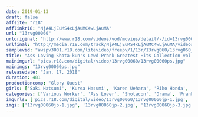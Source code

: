 ```yaml
---
date: 2019-01-13
draft: false
affsite: "r18"
afflinkr18: "NjA4LjEuMS4xLjAuMC4wLjAuMA"
url: "13rvg00060"
urloriginal: "http://www.r18.com/videos/vod/movies/detail/-/id=13rvg00060"
urlfinal: "http://media.r18.com/track/NjA4LjEuMS4xLjAuMC4wLjAuMA/videos/vod/movies/detail/-/id=13rvg00060"
samplevid: "awspv3001.r18.com/litevideo/freepv/1/13r/13rvg060/13rvg060_dmb_w.mp4"
title: "Ass-Loving Shota-kun's Lewd Prank Greatest Hits Collection vol. 1"
mainimgurl: "pics.r18.com/digital/video/13rvg00060/13rvg00060ps.jpg"
mainimgs: "13rvg00060ps.jpg"
releasedate: "Jan. 17, 2018"
duration: 481
productioncomp: "Glory Quest"
girls: ['Saki Hatsumi', 'Kurea Hasumi', 'Karen Uehara', 'Riko Honda', 'Minami Natsuki', 'Emiri Suzuhara', 'Sara Saijo', 'Erika Misaki', 'Ko Asumi (Mari Koizumi)']
categories: ['Various Worker', 'Ass Lover', 'Shotacon', 'Drama', 'Pranks', 'Compilation', 'Over 4 Hours', 'Hi-Def']
imgurls: ['pics.r18.com/digital/video/13rvg00060/13rvg00060jp-1.jpg', 'pics.r18.com/digital/video/13rvg00060/13rvg00060jp-2.jpg', 'pics.r18.com/digital/video/13rvg00060/13rvg00060jp-3.jpg', 'pics.r18.com/digital/video/13rvg00060/13rvg00060jp-4.jpg', 'pics.r18.com/digital/video/13rvg00060/13rvg00060jp-5.jpg', 'pics.r18.com/digital/video/13rvg00060/13rvg00060jp-6.jpg', 'pics.r18.com/digital/video/13rvg00060/13rvg00060jp-7.jpg', 'pics.r18.com/digital/video/13rvg00060/13rvg00060jp-8.jpg', 'pics.r18.com/digital/video/13rvg00060/13rvg00060jp-9.jpg', 'pics.r18.com/digital/video/13rvg00060/13rvg00060jp-10.jpg', 'pics.r18.com/digital/video/13rvg00060/13rvg00060jp-11.jpg', 'pics.r18.com/digital/video/13rvg00060/13rvg00060jp-12.jpg', 'pics.r18.com/digital/video/13rvg00060/13rvg00060jp-13.jpg', 'pics.r18.com/digital/video/13rvg00060/13rvg00060jp-14.jpg', 'pics.r18.com/digital/video/13rvg00060/13rvg00060jp-15.jpg', 'pics.r18.com/digital/video/13rvg00060/13rvg00060jp-16.jpg', 'pics.r18.com/digital/video/13rvg00060/13rvg00060jp-17.jpg', 'pics.r18.com/digital/video/13rvg00060/13rvg00060jp-18.jpg', 'pics.r18.com/digital/video/13rvg00060/13rvg00060jp-19.jpg', 'pics.r18.com/digital/video/13rvg00060/13rvg00060jp-20.jpg']
imgs: ['13rvg00060jp-1.jpg', '13rvg00060jp-2.jpg', '13rvg00060jp-3.jpg', '13rvg00060jp-4.jpg', '13rvg00060jp-5.jpg', '13rvg00060jp-6.jpg', '13rvg00060jp-7.jpg', '13rvg00060jp-8.jpg', '13rvg00060jp-9.jpg', '13rvg00060jp-10.jpg', '13rvg00060jp-11.jpg', '13rvg00060jp-12.jpg', '13rvg00060jp-13.jpg', '13rvg00060jp-14.jpg', '13rvg00060jp-15.jpg', '13rvg00060jp-16.jpg', '13rvg00060jp-17.jpg', '13rvg00060jp-18.jpg', '13rvg00060jp-19.jpg', '13rvg00060jp-20.jpg']
---
```

